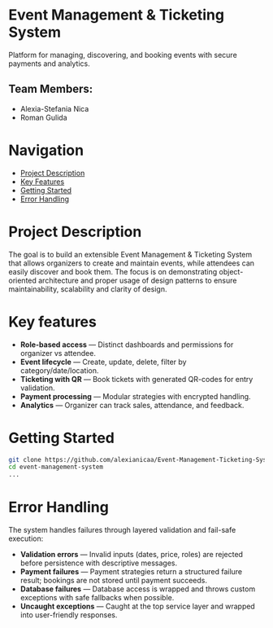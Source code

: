 # Event Management & Ticketing System
Platform for managing, discovering, and booking events with secure payments and analytics.

## Team Members:
- Alexia-Stefania Nica
- Roman Gulida

# Navigation
- [Project Description](#project-description)
- [Key Features](#key-features)
- [Getting Started](#getting-started)
- [Error Handling](#error-handling)

# Project Description
The goal is to build an extensible Event Management & Ticketing System that allows organizers to create and maintain events, while attendees can easily discover and book them. The focus is on demonstrating object-oriented architecture and proper usage of design patterns to ensure maintainability, scalability and clarity of design.

# Key features
* **Role-based access** — Distinct dashboards and permissions for organizer vs attendee.
* **Event lifecycle** — Create, update, delete, filter by category/date/location.
* **Ticketing with QR** — Book tickets with generated QR-codes for entry validation.
* **Payment processing** — Modular strategies with encrypted handling.
* **Analytics** — Organizer can track sales, attendance, and feedback.

# Getting Started
```bash
git clone https://github.com/alexianicaa/Event-Management-Ticketing-System.git
cd event-management-system
...
```

# Error Handling
The system handles failures through layered validation and fail-safe execution:
* **Validation errors** — Invalid inputs (dates, price, roles) are rejected before persistence with descriptive messages.
* **Payment failures** — Payment strategies return a structured failure result; bookings are not stored until payment succeeds.
* **Database failures** — Database access is wrapped and throws custom exceptions with safe fallbacks when possible.
* **Uncaught exceptions** — Caught at the top service layer and wrapped into user-friendly responses.
